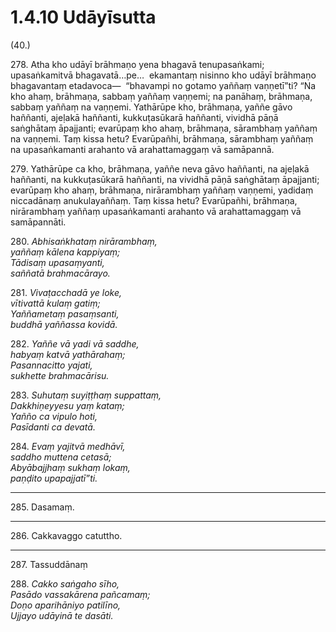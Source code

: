 # 1.4.10 Udāyīsutta

(40.)

278\. Atha kho udāyī brāhmaṇo yena bhagavā tenupasaṅkami; upasaṅkamitvā bhagavatā…pe…  ekamantaṃ nisinno kho udāyī brāhmaṇo bhagavantaṃ etadavoca—  “bhavampi no gotamo yaññaṃ vaṇṇetī”ti? “Na kho ahaṃ, brāhmaṇa, sabbaṃ yaññaṃ vaṇṇemi; na panāhaṃ, brāhmaṇa, sabbaṃ yaññaṃ na vaṇṇemi. Yathārūpe kho, brāhmaṇa, yaññe gāvo haññanti, ajeḷakā haññanti, kukkuṭasūkarā haññanti, vividhā pāṇā saṅghātaṃ āpajjanti; evarūpaṃ kho ahaṃ, brāhmaṇa, sārambhaṃ yaññaṃ na vaṇṇemi. Taṃ kissa hetu? Evarūpañhi, brāhmaṇa, sārambhaṃ yaññaṃ na upasaṅkamanti arahanto vā arahattamaggaṃ vā samāpannā.

279\. Yathārūpe ca kho, brāhmaṇa, yaññe neva gāvo haññanti, na ajeḷakā haññanti, na kukkuṭasūkarā haññanti, na vividhā pāṇā saṅghātaṃ āpajjanti; evarūpaṃ kho ahaṃ, brāhmaṇa, nirārambhaṃ yaññaṃ vaṇṇemi, yadidaṃ niccadānaṃ anukulayaññaṃ. Taṃ kissa hetu? Evarūpañhi, brāhmaṇa, nirārambhaṃ yaññaṃ upasaṅkamanti arahanto vā arahattamaggaṃ vā samāpannāti.

280\. _Abhisaṅkhataṃ nirārambhaṃ,_  
_yaññaṃ kālena kappiyaṃ;_  
_Tādisaṃ upasaṃyanti,_  
_saññatā brahmacārayo._  

281\. _Vivaṭacchadā ye loke,_  
_vītivattā kulaṃ gatiṃ;_  
_Yaññametaṃ pasaṃsanti,_  
_buddhā yaññassa kovidā._  

282\. _Yaññe vā yadi vā saddhe,_  
_habyaṃ katvā yathārahaṃ;_  
_Pasannacitto yajati,_  
_sukhette brahmacārisu._  

283\. _Suhutaṃ suyiṭṭhaṃ suppattaṃ,_  
_Dakkhiṇeyyesu yaṃ kataṃ;_  
_Yañño ca vipulo hoti,_  
_Pasīdanti ca devatā._  

284\. _Evaṃ yajitvā medhāvī,_  
_saddho muttena cetasā;_  
_Abyābajjhaṃ sukhaṃ lokaṃ,_  
_paṇḍito upapajjatī”ti._  

---

285\. Dasamaṃ.

---

286\. Cakkavaggo catuttho.

---

287\. Tassuddānaṃ

288\. _Cakko saṅgaho sīho,_  
_Pasādo vassakārena pañcamaṃ;_  
_Doṇo aparihāniyo patilīno,_  
_Ujjayo udāyinā te dasāti._
